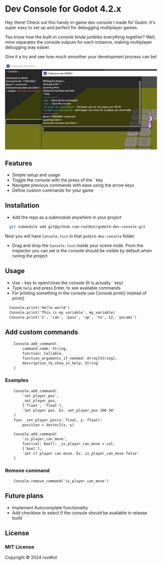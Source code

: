 # Dev Console for Godot 4.2.x

Hey there! Check out this handy in-game dev console I made for Godot. It's super easy to set up and perfect for debugging multiplayer games.

You know how the built-in console kinda jumbles everything together? Well, mine separates the console outputs for each instance, making multiplayer debugging way easier.

Give it a try and see how much smoother your development process can be!

![Screenshot1](Screenshot1.PNG)


## Features

- Simple setup and usage
- Toggle the console with the press of the ` key
- Navigate previous commands with ease using the arrow keys
- Define custom commands for your game

## Installation

* Add the repo as a submodule anywhere in your project

```bash
  git submodule add git@github.com:rootKot/godot4-dev-console.git
```
Now you will have `Console.tscn` in that `godot4-dev-console` folder
* Drag and drop the `Console.tscn` inside your scene node.
From the inspector you can set is the console should be visible by default when runing the project

## Usage

* Use `~` key to open/close the console (It is actually ` key)
* Type `help` and press Enter, to see available commands
* For printing something in the console use Console.print() instead of print()
```gdscript
  Console.print('Hello world')
  Console.print('This is my variable', my_variable)
  Console.print('I', 'can', 'pass', 'up', 'to', 12, 'params')
```

## Add custom commands
```gdscript
	Console.add_command(
		command_name: String,
		function: Callable,
		function_arguments_if_needed: Array[String],
		description_to_show_in_help: String
	)
```
### Examples
```gdscript
	Console.add_command(
		'set_player_pos',
		_set_player_pos,
		['float', 'float'],
		'Set player pos. Ex. set_player_pos 100 50'
	)
	func _set_player_pos(x: float, y: float):
		position = Vector2(x, y)
```
```gdscript
	Console.add_command(
		'is_player_can_move',
		func(val: bool): _is_player_can_move = val,
		['bool'],
		'set if player can move. Ex. is_player_can_move false'
	)
```
### Remove command
```gdscript
	Console.remove_command('is_player_can_move')
```

## Future plans
* Implement Autocomplete functionality
* Add checkbox to select if the console should be available in release build

## License
### MIT License
Copyright © 2024 rootKot
